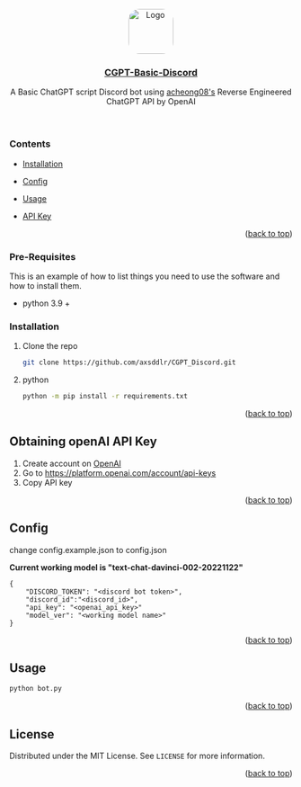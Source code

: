 <div id="top"></div>

<br />
<div align="center">

<img src="https://styles.redditmedia.com/t5_7hqomg/styles/communityIcon_yyc98alroh5a1.jpg" alt="Logo" width="80" height="80" style="border-radius: 25%;">

<a href="https://www.reddit.com/r/ChatGPT/">
  <h3 align="center">CGPT-Basic-Discord</h3>
</a>

  <p align="center">
    A Basic ChatGPT script Discord bot using <a href="https://github.com/acheong08/ChatGPT">acheong08's</a> Reverse Engineered ChatGPT API by OpenAI
    <br />
    <br />
    <br />

  </p>
</div>

### Contents
<div id="index"></div>

* <p align="left"><a href="#prereq">Installation</a></p>
* <p align="left"><a href="#config">Config</a></p>
* <p align="left"><a href="#usage">Usage</a></p>
* <p align="left"><a href="#api_key">API Key</a></p>
<p align="right">(<a href="#top">back to top</a>)</p>


### Pre-Requisites
<div id="prereq"></div>

This is an example of how to list things you need to use the software and how to install them.
* python 3.9 +

### Installation

1. Clone the repo
   ```sh
   git clone https://github.com/axsddlr/CGPT_Discord.git
   ```
2. python
   ```sh
   python -m pip install -r requirements.txt
   ```
<p align="right">(<a href="#top">back to top</a>)</p>

## Obtaining openAI API Key
<div id="api_key"></div>

1. Create account on [OpenAI](https://platform.openai.com/)
2. Go to https://platform.openai.com/account/api-keys
3. Copy API key

<p align="right">(<a href="#top">back to top</a>)</p>

## Config
<div id="config"></div>
change config.example.json to config.json

**Current working model is "text-chat-davinci-002-20221122"**

```
{
    "DISCORD_TOKEN": "<discord bot token>",
    "discord_id":"<discord_id>",
    "api_key": "<openai_api_key>"
    "model_ver": "<working model name>"
}
```
<p align="right">(<a href="#top">back to top</a>)</p>

## Usage
<div id="usage"></div>

   ```sh
  python bot.py
   ```
<p align="right">(<a href="#top">back to top</a>)</p>

## License

Distributed under the MIT License. See `LICENSE` for more information.

<p align="right">(<a href="#top">back to top</a>)</p>



